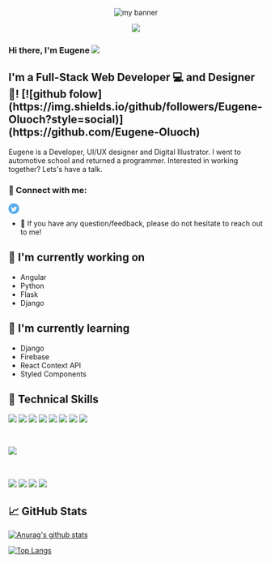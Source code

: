 

<p align="center">
  <img src="https://user-images.githubusercontent.com/95283425/152658597-e5f7116a-6039-41d9-b641-e6fb9ce567f4.png"  height="300px" alt="my banner">
</p>
<p align="center"><img src="https://i.imgur.com/A6bWGFl.gif"/></p>
<h3>
Hi there, I'm Eugene <img src="https://raw.githubusercontent.com/iampavangandhi/iampavangandhi/master/gifs/Hi.gif" width="40px">
</h3>

<h2>
I'm a Full-Stack Web Developer 💻 and Designer 🎨! [![github folow](https://img.shields.io/github/followers/Eugene-Oluoch?style=social)](https://github.com/Eugene-Oluoch)
</h2> 
Eugene is a Developer, UI/UX designer and Digital Illustrator.
I went to automotive school and returned a programmer.
Interested in working together? Lets's have a talk.

### 🤝 Connect with me:
<a href="https://twitter.com/crabs_ke" targer="_blank"><img align="left" src="https://raw.githubusercontent.com/eugene-oluoch/eugene-oluoch/main/images/twitter-svgrepo-com.svg" alt="Eugene | Twitter" width="21px"/></a>
</br>
- 💬 If you have any question/feedback, please do not hesitate to reach out to me!

## 🔭 I'm currently working on
- Angular
- Python
- Flask
- Django

## 🌱 I'm currently learning

- Django
- Firebase
- React Context API
- Styled Components  

## 💼 Technical Skills

![]( 	https://img.shields.io/badge/HTML5-E34F26?style=for-the-badge&logo=html5&logoColor=white)
![](https://img.shields.io/badge/Sass-CC6699?style=for-the-badge&logo=sass&logoColor=white)
![]( 	https://img.shields.io/badge/TypeScript-007ACC?style=for-the-badge&logo=typescript&logoColor=white)
![]( 	https://img.shields.io/badge/Python-14354C?style=for-the-badge&logo=python&logoColor=white)
![]( 	https://img.shields.io/badge/Angular-DD0031?style=for-the-badge&logo=angular&logoColor=white)
![]( 	https://img.shields.io/badge/Django-092E20?style=for-the-badge&logo=django&logoColor=white)
![]( 	https://img.shields.io/badge/Flask-000000?style=for-the-badge&logo=flask&logoColor=white)
![]( 	https://img.shields.io/badge/SQLite-07405E?style=for-the-badge&logo=sqlite&logoColor=white)

</br>

![](https://img.shields.io/badge/Ubuntu-E95420?style=for-the-badge&logo=ubuntu&logoColor=white)



</br>

![](https://img.shields.io/badge/Tools-Figma-informational?style=flat&logo=Figma&color=F24E1E)
![](https://img.shields.io/badge/Tools-NPM-informational?style=flat&logo=NPM&color=CB3837)
![](https://img.shields.io/badge/Tools-Git-informational?style=flat&logo=Git&color=F05032)
![](https://img.shields.io/badge/Tools-GitHub-informational?style=flat&logo=GitHub&color=181717)

## 📈 GitHub Stats 

[![Anurag's github stats](https://github-readme-stats.vercel.app/api?username=eugene-oluoch)](https://github.com/yushi1007)

[![Top Langs](https://github-readme-stats.vercel.app/api/top-langs/?username=yushi1007&layout=compact)](https://github.com/eugene-oluoch)


